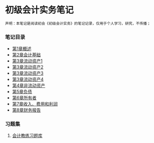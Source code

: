 # 初级会计实务笔记
```html
声明：本笔记是阅读初会《初级会计实务》的笔记记录，仅用于个人学习，研究，不传播；
```
### 笔记目录
* [第1章概述](Junior_Accounting_Practices/第1章概述.md)
* [第2章会计基础](Junior_Accounting_Practices/第2章会计基础.md)
* [第3章流动资产1](Junior_Accounting_Practices/第3章流动资产1.md)
* [第3章流动资产2](Junior_Accounting_Practices/第3章流动资产2.md)
* [第3章流动资产3](Junior_Accounting_Practices/第3章流动资产3.md)
* [第3章流动资产4](Junior_Accounting_Practices/第3章流动资产4.md)
* [第4章非流动资产](Junior_Accounting_Practices/第4章非流动资产.md)
* [第5章负债](Junior_Accounting_Practices/第5章负债.md)
* [第6章所有者](Junior_Accounting_Practices/第6章所有者.md)
* [第7章收入、费用和利润](Junior_Accounting_Practices/第7章收入、费用和利润.md)
* [第8章财务报告](Junior_Accounting_Practices/第8章财务报告.md)

### 习题集

1. [会计教练习题库](https://www.kjjl100.com/exam/)
